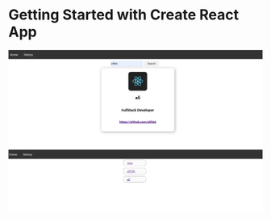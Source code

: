 # Getting Started with Create React App

![home](./public//assets//home.png)
![history](./public//assets//history.png)
